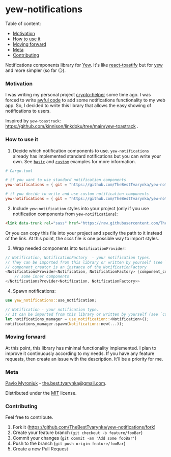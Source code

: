 # yew-notifications

Table of content:

* [Motivation](#motivation)
* [How to use it](#how-to-use-it)
* [Moving forward](#moving-forward)
* [Meta](#meta)
* [Contributing](#contributing)

Notifications components library for [Yew](https://yew.rs/). It's like [react-toastify](https://www.npmjs.com/package/react-toastify) but for [yew](https://yew.rs/) and more simpler (so far :smirk:).

### Motivation

I was writing my personal project [crypto-helper](https://github.com/TheBestTvarynka/crypto-helper/) some time ago. I was forced to write [awful code](https://github.com/TheBestTvarynka/crypto-helper/blob/8ad5ca3180925120a6f7ceb39253000f7ce3f447/src/notification.rs) to add some notifications functionality to my web app. So, I decided to write this library that allows the easy showing of notifications to users.

Inspired by `yew-toastrack`: https://github.com/kinnison/linkdoku/tree/main/yew-toastrack .

### How to use it

1. Decide which notification components to use. `yew-notifications` already has implemented standard notifications but you can write your own. See [`basic`](https://github.com/TheBestTvarynka/yew-notifications/tree/main/examples/basic) and [`custom`](https://github.com/TheBestTvarynka/yew-notifications/tree/main/examples/custom) examples for more information.
```toml
# Cargo.toml

# if you want to use standard notification components
yew-notifications = { git = "https://github.com/TheBestTvarynka/yew-notifications.git", features = ["standard-notification"] }

# if you decide to write and use custom notification components
yew-notifications = { git = "https://github.com/TheBestTvarynka/yew-notifications.git" }
```
2. Include `yew-notification` styles into your project (only if you use notification components from `yew-notifications`):
```HTML
<link data-trunk rel="sass" href="https://raw.githubusercontent.com/TheBestTvarynka/yew-notifications/main/static/notification.scss" />
```
Or you can copy this file into your project and specify the path to it instead of the link. At this point, the *scss* file is one possible way to import styles.

3. Wrap needed components into `NotificationProvider`:
```Rust
// Notification, NotificationFactory  - your notification types.
// They can be imported from this library or written by yourself (see `custom` example).
// component_creator is an instance of the NotificationFactory
<NotificationsProvider<Notification, NotificationFactory> {component_creator}>
    // some inner components
</NotificationsProvider<Notification, NotificationFactory>>
```
4. Spawn notifications:
```Rust
use yew_notifications::use_notification;

// Notification - your notification type.
// It can be imported from this library or written by yourself (see `custom` example).
let notifications_manager = use_notification::<Notification>();
notifications_manager.spawn(Notification::new(...));
```

### Moving forward

At this point, this library has minimal functionality implemented. I plan to improve it continuously according to my needs. If you have any feature requests, then create an issue with the description. It'll be a priority for me.

### Meta

[Pavlo Myroniuk](https://github.com/TheBestTvarynka) - [the.best.tvarynka@gmail.com](mailto:the.best.tvarynka@gmail.com).

Distributed under the [MIT](https://github.com/TheBestTvarynka/yew-notifications/blob/main/LICENSE) license.

### Contributing

Feel free to contribute.

1. Fork it (<https://github.com/TheBestTvarynka/yew-notifications/fork>)
2. Create your feature branch (`git checkout -b feature/fooBar`)
3. Commit your changes (`git commit -am 'Add some fooBar'`)
4. Push to the branch (`git push origin feature/fooBar`)
5. Create a new Pull Request
